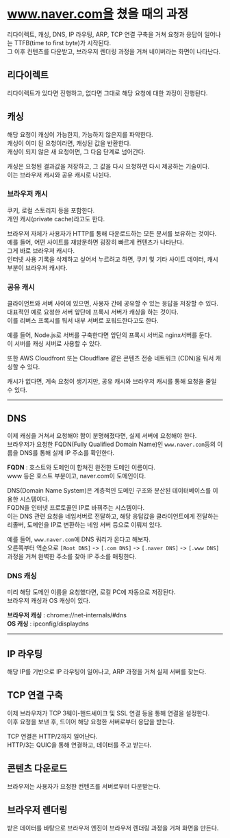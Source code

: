 # www.naver.com을 쳤을 때의 과정

리다이렉트, 캐싱, DNS, IP 라우팅, ARP, TCP 연결 구축을 거쳐 요청과 응답이 일어나는 TTFB(time to first byte)가 시작된다. <br />
그 이후 컨텐츠를 다운받고, 브라우저 렌더링 과정을 거쳐 네이버라는 화면이 나타난다.

## 리다이렉트

리다이렉트가 있다면 진행하고, 없다면 그대로 해당 요청에 대한 과정이 진행된다.

## 캐싱

해당 요청이 캐싱이 가능한지, 가능하지 않은지를 파악한다. <br />
캐싱이 이미 된 요청이라면, 캐싱된 값을 반환한다. <br />
캐싱이 되지 않은 새 요청이면, 그 다음 단계로 넘어간다.

캐싱은 요청된 결과값을 저장하고, 그 값을 다시 요청하면 다시 제공하는 기술이다. <br />
이는 브라우저 캐시와 공유 캐시로 나뉜다.

### 브라우저 캐시

쿠키, 로컬 스토리지 등을 포함한다. <br />
개인 캐시(private cache)라고도 한다.

브라우저 자체가 사용자가 HTTP를 통해 다운로드하는 모든 문서를 보유하는 것이다. <br />
예를 들어, 어떤 사이트를 재방문하면 굉장히 빠르게 컨텐츠가 나타난다. <br />
그게 바로 브라우저 캐시다. <br />
인터넷 사용 기록을 삭제하고 싶어서 누르려고 하면, 쿠키 및 기타 사이트 데이터, 캐시 부분이 브라우저 캐시다.

### 공유 캐시

클라이언트와 서버 사이에 있으면, 사용자 간에 공유할 수 있는 응답을 저장할 수 있다. <br />
대표적인 예로 요청한 서버 앞단에 프록시 서버가 캐싱을 하는 것이다. <br />
이를 리버스 프록시를 둬서 내부 서버로 포워드한다고도 한다.

예를 들어, Node.js로 서버를 구축한다면 앞단의 프록시 서버로 nginx서버를 둔다. <br />
이 서버를 캐싱 서버로 사용할 수 있다.

또한 AWS Cloudfront 또는 Cloudflare 같은 콘텐츠 전송 네트워크 (CDN)을 둬서 캐싱할 수 있다.

캐시가 없다면, 계속 요청이 생기지만, 공유 캐시와 브라우저 캐시를 통해 요청을 줄일 수 있다.

---

## DNS

이제 캐싱을 거쳐서 요청해야 함이 분명해졌다면, 실제 서버에 요청해야 한다. <br />
브라우저가 요청한 FQDN(Fully Qualified Domain Name)인 `www.naver.com`등의 이름을 DNS를 통해 실제 IP 주소를 확인한다.

**FQDN** : 호스트와 도메인이 합쳐진 완전한 도메인 이름이다. <br />
www 등은 호스트 부분이고, naver.com이 도메인이다.

DNS(Domain Name System)은 계층적인 도메인 구조와 분산된 데이터베이스를 이용한 시스템이다. <br />
FQDN을 인터넷 프로토콜인 IP로 바꿔주는 시스템이다. <br />
이는 DNS 관련 요청을 네임서버로 전달하고, 해당 응답값을 클라이언트에게 전달하는 리졸버, 도메인을 IP로 변환하는 네임 서버 등으로 이뤄져 있다.

예를 들어, `www.naver.com`에 DNS 쿼리가 온다고 해보자. <br />
오른쪽부터 역순으로 `[Root DNS]` -> `[.com DNS]` -> `[.naver DNS]` -> `[.www DNS]` 과정을 거쳐 완벽한 주소를 찾아 IP 주소를 매핑한다.

### DNS 캐싱

미리 해당 도메인 이름을 요청했다면, 로컬 PC에 자동으로 저장된다. <br />
브라우저 캐싱과 OS 캐싱이 있다.

**브라우저 캐싱** : chrome://net-internals/#dns <br />
**OS 캐싱** : ipconfig/displaydns

---

## IP 라우팅

해당 IP를 기반으로 IP 라우팅이 일어나고, ARP 과정을 거쳐 실제 서버를 찾는다.

## TCP 연결 구축

이제 브라우저가 TCP 3웨이-핸드셰이크 및 SSL 연결 등을 통해 연결을 설정한다. <br />
이후 요청을 보낸 후, 드이어 해당 요청한 서버로부터 응답을 받는다.

TCP 연결은 HTTP/2까지 일어난다. <br />
HTTP/3는 QUIC을 통해 연결하고, 데이터를 주고 받는다.

## 콘텐츠 다운로드

브라우저는 사용자가 요청한 컨텐츠를 서버로부터 다운받는다.

## 브라우저 렌더링

받은 데이터를 바탕으로 브라우저 엔진이 브라우저 렌더링 과정을 거쳐 화면을 만든다.
